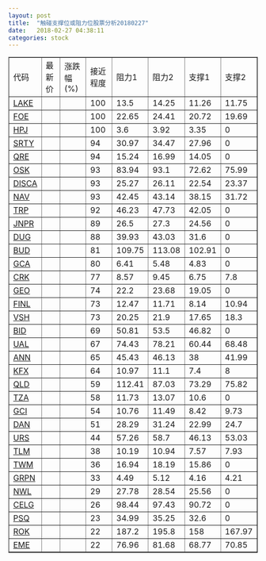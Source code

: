 ```yaml
---
layout: post
title:  "触碰支撑位或阻力位股票分析20180227"
date:   2018-02-27 04:38:11
categories: stock
---
```

<script type="text/javascript">
var stockList = []
stockList.push('gb_lake');
stockList.push('gb_foe');
stockList.push('gb_hpj');
stockList.push('gb_srty');
stockList.push('gb_qre');
stockList.push('gb_osk');
stockList.push('gb_disca');
stockList.push('gb_nav');
stockList.push('gb_trp');
stockList.push('gb_jnpr');
stockList.push('gb_dug');
stockList.push('gb_bud');
stockList.push('gb_gca');
stockList.push('gb_crk');
stockList.push('gb_geo');
stockList.push('gb_finl');
stockList.push('gb_vsh');
stockList.push('gb_bid');
stockList.push('gb_ual');
stockList.push('gb_ann');
stockList.push('gb_kfx');
stockList.push('gb_qld');
stockList.push('gb_tza');
stockList.push('gb_gci');
stockList.push('gb_dan');
stockList.push('gb_urs');
stockList.push('gb_tlm');
stockList.push('gb_twm');
stockList.push('gb_grpn');
stockList.push('gb_nwl');
stockList.push('gb_celg');
stockList.push('gb_psq');
stockList.push('gb_rok');
stockList.push('gb_eme');
</script>
<table border="1">
 <tr>
 <td>代码</td>
 <td>最新价</td>
 <td>涨跌幅(%)</td>
 <td>接近程度</td>
 <td>阻力1</td>
 <td>阻力2</td>
 <td>支撑1</td>
 <td>支撑2</td>
</tr>
  <tr id="lake" class="red">
  <td><a href="http://stock.finance.sina.com.cn/usstock/quotes/LAKE.html" target="_blank">LAKE</a></td><td></td><td></td><td>100</td><td>13.5</td><td>14.25</td><td>11.26</td><td>11.75</td></tr>
  <tr id="foe" class="red">
  <td><a href="http://stock.finance.sina.com.cn/usstock/quotes/FOE.html" target="_blank">FOE</a></td><td></td><td></td><td>100</td><td>22.65</td><td>24.41</td><td>20.72</td><td>19.69</td></tr>
  <tr id="hpj" class="red">
  <td><a href="http://stock.finance.sina.com.cn/usstock/quotes/HPJ.html" target="_blank">HPJ</a></td><td></td><td></td><td>100</td><td>3.6</td><td>3.92</td><td>3.35</td><td>0</td></tr>
  <tr id="srty" class="red">
  <td><a href="http://stock.finance.sina.com.cn/usstock/quotes/SRTY.html" target="_blank">SRTY</a></td><td></td><td></td><td>94</td><td>30.97</td><td>34.47</td><td>27.96</td><td>0</td></tr>
  <tr id="qre" class="red">
  <td><a href="http://stock.finance.sina.com.cn/usstock/quotes/QRE.html" target="_blank">QRE</a></td><td></td><td></td><td>94</td><td>15.24</td><td>16.99</td><td>14.05</td><td>0</td></tr>
  <tr id="osk" class="red">
  <td><a href="http://stock.finance.sina.com.cn/usstock/quotes/OSK.html" target="_blank">OSK</a></td><td></td><td></td><td>93</td><td>83.94</td><td>93.1</td><td>72.62</td><td>75.99</td></tr>
  <tr id="disca" class="red">
  <td><a href="http://stock.finance.sina.com.cn/usstock/quotes/DISCA.html" target="_blank">DISCA</a></td><td></td><td></td><td>93</td><td>25.27</td><td>26.11</td><td>22.54</td><td>23.37</td></tr>
  <tr id="nav" class="green">
  <td><a href="http://stock.finance.sina.com.cn/usstock/quotes/NAV.html" target="_blank">NAV</a></td><td></td><td></td><td>93</td><td>42.45</td><td>43.14</td><td>38.15</td><td>31.72</td></tr>
  <tr id="trp" class="red">
  <td><a href="http://stock.finance.sina.com.cn/usstock/quotes/TRP.html" target="_blank">TRP</a></td><td></td><td></td><td>92</td><td>46.23</td><td>47.73</td><td>42.05</td><td>0</td></tr>
  <tr id="jnpr" class="red">
  <td><a href="http://stock.finance.sina.com.cn/usstock/quotes/JNPR.html" target="_blank">JNPR</a></td><td></td><td></td><td>89</td><td>26.5</td><td>27.3</td><td>24.56</td><td>0</td></tr>
  <tr id="dug" class="red">
  <td><a href="http://stock.finance.sina.com.cn/usstock/quotes/DUG.html" target="_blank">DUG</a></td><td></td><td></td><td>88</td><td>39.93</td><td>43.03</td><td>31.6</td><td>0</td></tr>
  <tr id="bud" class="red">
  <td><a href="http://stock.finance.sina.com.cn/usstock/quotes/BUD.html" target="_blank">BUD</a></td><td></td><td></td><td>81</td><td>109.75</td><td>113.08</td><td>102.91</td><td>0</td></tr>
  <tr id="gca" class="green">
  <td><a href="http://stock.finance.sina.com.cn/usstock/quotes/GCA.html" target="_blank">GCA</a></td><td></td><td></td><td>80</td><td>6.41</td><td>5.48</td><td>4.83</td><td>0</td></tr>
  <tr id="crk" class="red">
  <td><a href="http://stock.finance.sina.com.cn/usstock/quotes/CRK.html" target="_blank">CRK</a></td><td></td><td></td><td>77</td><td>8.57</td><td>9.45</td><td>6.75</td><td>7.8</td></tr>
  <tr id="geo" class="red">
  <td><a href="http://stock.finance.sina.com.cn/usstock/quotes/GEO.html" target="_blank">GEO</a></td><td></td><td></td><td>74</td><td>22.2</td><td>23.68</td><td>19.05</td><td>0</td></tr>
  <tr id="finl" class="green">
  <td><a href="http://stock.finance.sina.com.cn/usstock/quotes/FINL.html" target="_blank">FINL</a></td><td></td><td></td><td>73</td><td>12.47</td><td>11.71</td><td>8.14</td><td>10.94</td></tr>
  <tr id="vsh" class="green">
  <td><a href="http://stock.finance.sina.com.cn/usstock/quotes/VSH.html" target="_blank">VSH</a></td><td></td><td></td><td>73</td><td>20.25</td><td>21.9</td><td>17.65</td><td>18.3</td></tr>
  <tr id="bid" class="green">
  <td><a href="http://stock.finance.sina.com.cn/usstock/quotes/BID.html" target="_blank">BID</a></td><td></td><td></td><td>69</td><td>50.81</td><td>53.5</td><td>46.82</td><td>0</td></tr>
  <tr id="ual" class="green">
  <td><a href="http://stock.finance.sina.com.cn/usstock/quotes/UAL.html" target="_blank">UAL</a></td><td></td><td></td><td>67</td><td>74.43</td><td>78.21</td><td>60.44</td><td>68.48</td></tr>
  <tr id="ann" class="red">
  <td><a href="http://stock.finance.sina.com.cn/usstock/quotes/ANN.html" target="_blank">ANN</a></td><td></td><td></td><td>65</td><td>45.43</td><td>46.13</td><td>38</td><td>41.99</td></tr>
  <tr id="kfx" class="green">
  <td><a href="http://stock.finance.sina.com.cn/usstock/quotes/KFX.html" target="_blank">KFX</a></td><td></td><td></td><td>64</td><td>10.97</td><td>11.1</td><td>7.4</td><td>8</td></tr>
  <tr id="qld" class="red">
  <td><a href="http://stock.finance.sina.com.cn/usstock/quotes/QLD.html" target="_blank">QLD</a></td><td></td><td></td><td>59</td><td>112.41</td><td>87.03</td><td>73.29</td><td>75.82</td></tr>
  <tr id="tza" class="red">
  <td><a href="http://stock.finance.sina.com.cn/usstock/quotes/TZA.html" target="_blank">TZA</a></td><td></td><td></td><td>58</td><td>11.73</td><td>13.07</td><td>10.6</td><td>0</td></tr>
  <tr id="gci" class="red">
  <td><a href="http://stock.finance.sina.com.cn/usstock/quotes/GCI.html" target="_blank">GCI</a></td><td></td><td></td><td>54</td><td>10.76</td><td>11.49</td><td>8.42</td><td>9.73</td></tr>
  <tr id="dan" class="red">
  <td><a href="http://stock.finance.sina.com.cn/usstock/quotes/DAN.html" target="_blank">DAN</a></td><td></td><td></td><td>51</td><td>28.29</td><td>31.24</td><td>22.99</td><td>24.7</td></tr>
  <tr id="urs" class="green">
  <td><a href="http://stock.finance.sina.com.cn/usstock/quotes/URS.html" target="_blank">URS</a></td><td></td><td></td><td>44</td><td>57.26</td><td>58.7</td><td>46.13</td><td>53.03</td></tr>
  <tr id="tlm" class="green">
  <td><a href="http://stock.finance.sina.com.cn/usstock/quotes/TLM.html" target="_blank">TLM</a></td><td></td><td></td><td>38</td><td>10.19</td><td>10.94</td><td>7.57</td><td>7.93</td></tr>
  <tr id="twm" class="red">
  <td><a href="http://stock.finance.sina.com.cn/usstock/quotes/TWM.html" target="_blank">TWM</a></td><td></td><td></td><td>36</td><td>16.94</td><td>18.19</td><td>15.86</td><td>0</td></tr>
  <tr id="grpn" class="red">
  <td><a href="http://stock.finance.sina.com.cn/usstock/quotes/GRPN.html" target="_blank">GRPN</a></td><td></td><td></td><td>33</td><td>4.49</td><td>5.12</td><td>4.16</td><td>4.21</td></tr>
  <tr id="nwl" class="green">
  <td><a href="http://stock.finance.sina.com.cn/usstock/quotes/NWL.html" target="_blank">NWL</a></td><td></td><td></td><td>29</td><td>27.78</td><td>28.54</td><td>25.56</td><td>0</td></tr>
  <tr id="celg" class="red">
  <td><a href="http://stock.finance.sina.com.cn/usstock/quotes/CELG.html" target="_blank">CELG</a></td><td></td><td></td><td>26</td><td>98.44</td><td>97.43</td><td>90.72</td><td>0</td></tr>
  <tr id="psq" class="green">
  <td><a href="http://stock.finance.sina.com.cn/usstock/quotes/PSQ.html" target="_blank">PSQ</a></td><td></td><td></td><td>23</td><td>34.99</td><td>35.25</td><td>32.6</td><td>0</td></tr>
  <tr id="rok" class="green">
  <td><a href="http://stock.finance.sina.com.cn/usstock/quotes/ROK.html" target="_blank">ROK</a></td><td></td><td></td><td>22</td><td>187.2</td><td>195.8</td><td>158</td><td>167.97</td></tr>
  <tr id="eme" class="green">
  <td><a href="http://stock.finance.sina.com.cn/usstock/quotes/EME.html" target="_blank">EME</a></td><td></td><td></td><td>22</td><td>76.96</td><td>81.68</td><td>68.77</td><td>70.85</td></tr>
</table>

